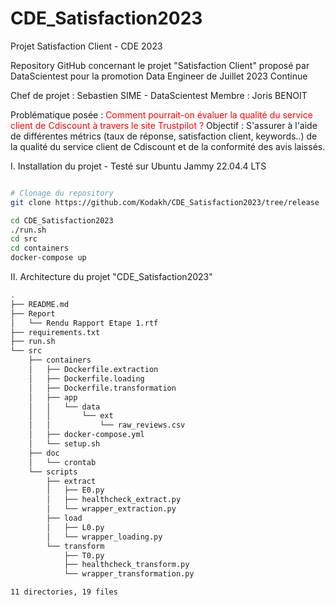 # CDE_Satisfaction2023
Projet Satisfaction Client - CDE 2023

Repository GitHub concernant le projet "Satisfaction Client" proposé par DataScientest pour la promotion Data Engineer de Juillet 2023 Continue

Chef de projet : Sebastien SIME - DataScientest
Membre : Joris BENOIT

Problématique posée : <span style="color: red;">Comment pourrait-on évaluer la qualité du service client de Cdiscount à travers le site Trustpilot ?</span>
Objectif : S'assurer à l'aide de différentes métrics (taux de réponse, satisfaction client, keywords..) de la qualité du service client de Cdiscount et de la conformité des avis laissés.


I. Installation du projet - Testé sur Ubuntu Jammy 22.04.4 LTS
```bash

# Clonage du repository 
git clone https://github.com/Kodakh/CDE_Satisfaction2023/tree/release

cd CDE_Satisfaction2023
./run.sh
cd src
cd containers
docker-compose up 

```



II. Architecture du projet "CDE_Satisfaction2023"
```bash
.
├── README.md
├── Report
│   └── Rendu Rapport Etape 1.rtf
├── requirements.txt
├── run.sh
└── src
    ├── containers
    │   ├── Dockerfile.extraction
    │   ├── Dockerfile.loading
    │   ├── Dockerfile.transformation
    │   ├── app
    │   │   └── data
    │   │       └── ext
    │   │           └── raw_reviews.csv
    │   ├── docker-compose.yml
    │   └── setup.sh
    ├── doc
    │   └── crontab
    └── scripts
        ├── extract
        │   ├── E0.py
        │   ├── healthcheck_extract.py
        │   └── wrapper_extraction.py
        ├── load
        │   ├── L0.py
        │   └── wrapper_loading.py
        └── transform
            ├── T0.py
            ├── healthcheck_transform.py
            └── wrapper_transformation.py

11 directories, 19 files


```
